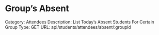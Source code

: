 # Group’s Absent

Category: Attendees
Description: List Today’s Absent Students For Certain Group
Type: GET
URL: api/students/attendees/absent/:groupId